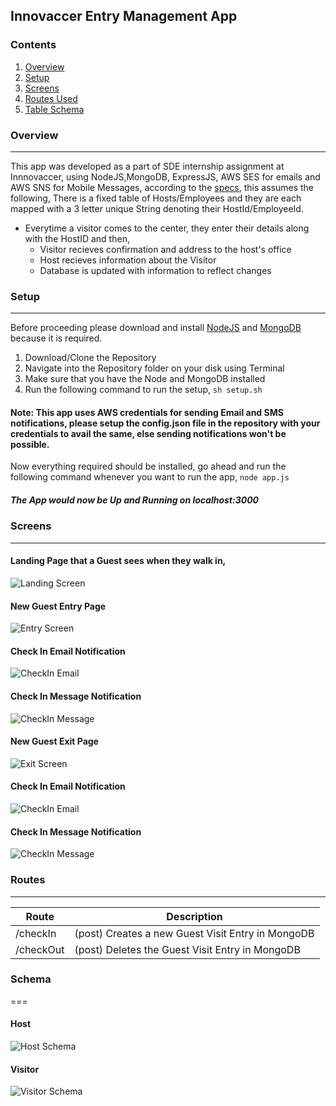 ## Innovaccer Entry Management App

### Contents
1. [Overview](#overview)
2. [Setup](#setup)
3. [Screens](#screens)
4. [Routes Used](#routes)
5. [Table Schema](#Schema)



### Overview
---
This app was developed as a part of SDE internship assignment at Innnovaccer, using NodeJS,MongoDB, ExpressJS, AWS SES for emails and AWS SNS for Mobile Messages,
according to the [specs](https://summergeeks.in/static/assignments/summergeeks%202020%20-%20SDE%20Assignment.pdf), this assumes the following,
There is a fixed table of Hosts/Employees and they are each mapped with a 3 letter unique String denoting their HostId/EmployeeId.

* Everytime a visitor comes to the center, they enter their details along with the HostID and then,
    * Visitor recieves confirmation and address to the host's office
    * Host recieves information about the Visitor
    * Database is updated with information to reflect changes
    

    
### Setup
---
Before proceeding please download and install [NodeJS](https://nodejs.org/en/download/) and [MongoDB](https://www.mongodb.com/download-center/community) because it is required.



1. Download/Clone the Repository
2. Navigate into the Repository folder on your disk using Terminal
3. Make sure that you have the Node and MongoDB installed
4. Run the following command to run the setup,
    `sh setup.sh`
    
    
#### Note: This app uses AWS credentials for sending Email and SMS notifications, please setup the config.json file in the repository with your credentials to avail the same, else sending notifications won't be possible.
    
Now everything required should be installed, go ahead and run the following command whenever you want to run the app,
`node app.js`
##### The App would now be Up and Running on localhost:3000
    
    
### Screens
---
#### Landing Page that a Guest sees when they walk in,
![Landing Screen](https://raw.githubusercontent.com/akhileshPandey16/Innovacer_Entry_Mangement/master/images/Welcome.png)

#### New Guest Entry Page

![Entry Screen](https://raw.githubusercontent.com/akhileshPandey16/Innovacer_Entry_Mangement/master/images/checkIn.png)

#### Check In Email Notification

![CheckIn Email](https://raw.githubusercontent.com/akhileshPandey16/Innovacer_Entry_Mangement/master/images/em-checkIn.png)

#### Check In Message Notification
![CheckIn Message](https://raw.githubusercontent.com/akhileshPandey16/Innovacer_Entry_Mangement/master/images/ms-checkIn.jpeg)

#### New Guest Exit Page

![Exit Screen](https://raw.githubusercontent.com/akhileshPandey16/Innovacer_Entry_Mangement/master/images/checkOutcopy.png)

#### Check In Email Notification

![CheckIn Email](https://raw.githubusercontent.com/akhileshPandey16/Innovacer_Entry_Mangement/master/images/em-checkOut.png)

#### Check In Message Notification
![CheckIn Message](https://raw.githubusercontent.com/akhileshPandey16/Innovacer_Entry_Mangement/master/images/ms-checkOut.jpeg)



### Routes
---

| Route  | Description |
| ------------- | ------------- |
| /checkIn |(post) Creates a new Guest Visit Entry in MongoDB  |
| /checkOut |(post) Deletes the  Guest Visit Entry in MongoDB  |

### Schema
===
#### Host
![Host Schema](https://raw.githubusercontent.com/akhileshPandey16/Innovacer_Entry_Mangement/master/images/host.png)

#### Visitor
![Visitor Schema](https://raw.githubusercontent.com/akhileshPandey16/Innovacer_Entry_Mangement/master/images/guest.png)




